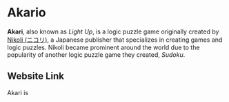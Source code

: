 # Akario

**Akari**, also known as *Light Up*, is a logic puzzle game originally created by [Nikoli (ニコリ)](https://www.nikoli.co.jp/en/), a Japanese publisher that specializes in creating games and logic puzzles. Nikoli became prominent around the world due to the popularity of another logic puzzle game they created, *Sudoku*.

## Website Link

Akari is  
